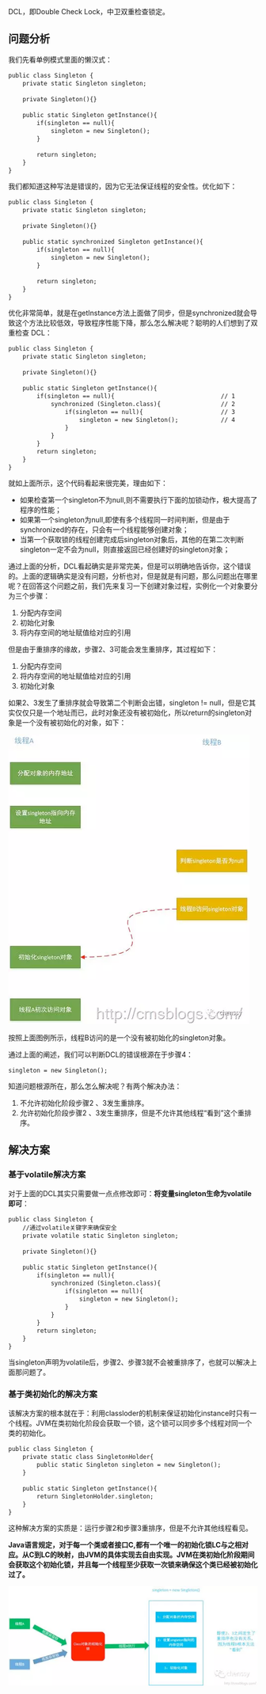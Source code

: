 

DCL，即Double Check Lock，中卫双重检查锁定。

## 问题分析
我们先看单例模式里面的懒汉式：

```
public class Singleton {
    private static Singleton singleton;

    private Singleton(){}
    
    public static Singleton getInstance(){
        if(singleton == null){
            singleton = new Singleton();
        }
        
        return singleton;
    }
}
```
我们都知道这种写法是错误的，因为它无法保证线程的安全性。优化如下：

```
public class Singleton {
    private static Singleton singleton;

    private Singleton(){}
    
    public static synchronized Singleton getInstance(){
        if(singleton == null){
            singleton = new Singleton();
        }
        
        return singleton;
    }
}
```
优化非常简单，就是在getInstance方法上面做了同步，但是synchronized就会导致这个方法比较低效，导致程序性能下降，那么怎么解决呢？聪明的人们想到了双重检查 DCL：

```
public class Singleton {
    private static Singleton singleton;

    private Singleton(){}

    public static Singleton getInstance(){
        if(singleton == null){                              // 1
            synchronized (Singleton.class){                 // 2
                if(singleton == null){                      // 3
                    singleton = new Singleton();            // 4
                }
            }
        }
        return singleton;
    }
}
```
就如上面所示，这个代码看起来很完美，理由如下：
- 如果检查第一个singleton不为null,则不需要执行下面的加锁动作，极大提高了程序的性能；
- 如果第一个singleton为null,即使有多个线程同一时间判断，但是由于synchronized的存在，只会有一个线程能够创建对象；
- 当第一个获取锁的线程创建完成后singleton对象后，其他的在第二次判断singleton一定不会为null，则直接返回已经创建好的singleton对象；

通过上面的分析，DCL看起确实是非常完美，但是可以明确地告诉你，这个错误的。上面的逻辑确实是没有问题，分析也对，但是就是有问题，那么问题出在哪里呢？在回答这个问题之前，我们先来复习一下创建对象过程，实例化一个对象要分为三个步骤：
1. 分配内存空间
2. 初始化对象
3. 将内存空间的地址赋值给对应的引用

但是由于重排序的缘故，步骤2、3可能会发生重排序，其过程如下：
1. 分配内存空间
2. 将内存空间的地址赋值给对应的引用
3. 初始化对象

如果2、3发生了重排序就会导致第二个判断会出错，singleton != null，但是它其实仅仅只是一个地址而已，此时对象还没有被初始化，所以return的singleton对象是一个没有被初始化的对象，如下：

![](2020-02-18-并发DCL/w2jgisvv.bmp)

按照上面图例所示，线程B访问的是一个没有被初始化的singleton对象。

通过上面的阐述，我们可以判断DCL的错误根源在于步骤4：

```
singleton = new Singleton();
```
知道问题根源所在，那么怎么解决呢？有两个解决办法：
1. 不允许初始化阶段步骤2 、3发生重排序。
2. 允许初始化阶段步骤2 、3发生重排序，但是不允许其他线程“看到”这个重排序。

## 解决方案

### 基于volatile解决方案
对于上面的DCL其实只需要做一点点修改即可：**将变量singleton生命为volatile即可**：

```
public class Singleton {
    //通过volatile关键字来确保安全
    private volatile static Singleton singleton;

    private Singleton(){}

    public static Singleton getInstance(){
        if(singleton == null){
            synchronized (Singleton.class){
                if(singleton == null){
                    singleton = new Singleton();
                }
            }
        }
        return singleton;
    }
}
```
当singleton声明为volatile后，步骤2、步骤3就不会被重排序了，也就可以解决上面那问题了。

### 基于类初始化的解决方案
该解决方案的根本就在于：利用classloder的机制来保证初始化instance时只有一个线程。JVM在类初始化阶段会获取一个锁，这个锁可以同步多个线程对同一个类的初始化。

```
public class Singleton {
    private static class SingletonHolder{
        public static Singleton singleton = new Singleton();
    }
    
    public static Singleton getInstance(){
        return SingletonHolder.singleton;
    }
}
```
这种解决方案的实质是：运行步骤2和步骤3重排序，但是不允许其他线程看见。

**Java语言规定，对于每一个类或者接口C,都有一个唯一的初始化锁LC与之相对应。从C到LC的映射，由JVM的具体实现去自由实现。JVM在类初始化阶段期间会获取这个初始化锁，并且每一个线程至少获取一次锁来确保这个类已经被初始化过了。**

![](2020-02-18-并发DCL/4vkvcssd.bmp)
